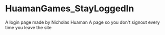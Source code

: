 # HuamanGames_StayLoggedIn
A login page made by Nicholas Huaman
A page so you don't signout every time you leave the site
